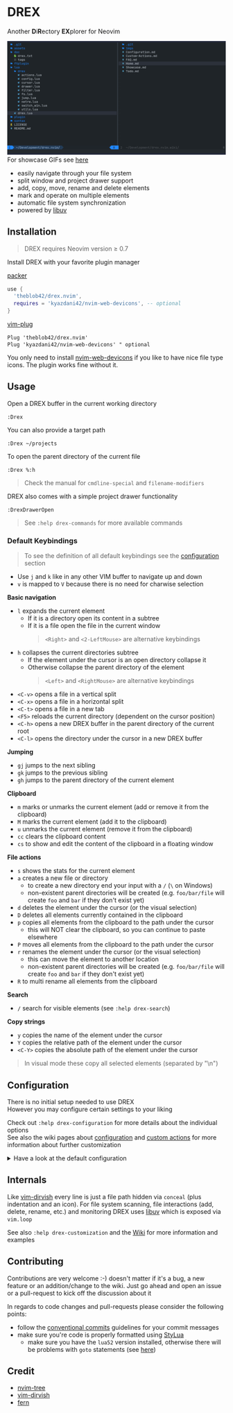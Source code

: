 # DREX

Another **D**i**R**ectory **EX**plorer for Neovim

![drex](./assets/drex.png)
For showcase GIFs see [here](https://github.com/TheBlob42/drex.nvim/wiki/Showcase)

- easily navigate through your file system
- split window and project drawer support
- add, copy, move, rename and delete elements
- mark and operate on multiple elements
- automatic file system synchronization
- powered by [libuv](https://github.com/luvit/luv/blob/master/docs.md)

## Installation

> DREX requires Neovim version ≥ 0.7

Install DREX with your favorite plugin manager

[packer](https://github.com/wbthomason/packer.nvim)

```lua
use {
  'theblob42/drex.nvim',
  requires = 'kyazdani42/nvim-web-devicons', -- optional
}
```

[vim-plug](https://github.com/junegunn/vim-plug)

```vim
Plug 'theblob42/drex.nvim'
Plug 'kyazdani42/nvim-web-devicons' " optional
```

You only need to install [nvim-web-devicons](https://github.com/kyazdani42/nvim-web-devicons) if you like to have nice file type icons. The plugin works fine without it.

## Usage

Open a DREX buffer in the current working directory

```
:Drex
```

You can also provide a target path

```
:Drex ~/projects
```

To open the parent directory of the current file

```
:Drex %:h
```

> Check the manual for `cmdline-special` and `filename-modifiers`

DREX also comes with a simple project drawer functionality

```
:DrexDrawerOpen
```

> See `:help drex-commands` for more available commands

### Default Keybindings

> To see the definition of all default keybindings see the [configuration](#configuration) section

- Use `j` and `k` like in any other VIM buffer to navigate up and down
- `v` is mapped to `V` because there is no need for charwise selection

**Basic navigation**

- `l` expands the current element
  - If it is a directory open its content in a subtree
  - If it is a file open the file in the current window
    > `<Right>` and `<2-LeftMouse>` are alternative keybindings
- `h` collapses the current directories subtree
  - If the element under the cursor is an open directory collapse it
  - Otherwise collapse the parent directory of the element
    > `<Left>` and `<RightMouse>` are alternative keybindings
- `<C-v>` opens a file in a vertical split
- `<C-x>` opens a file in a horizontal split
- `<C-t>` opens a file in a new tab
- `<F5>` reloads the current directory (dependent on the cursor position)
- `<C-h>` opens a new DREX buffer in the parent directory of the current root
- `<C-l>` opens the directory under the cursor in a new DREX buffer

**Jumping**

- `gj` jumps to the next sibling
- `gk` jumps to the previous sibling
- `gh` jumps to the parent directory of the current element

**Clipboard**

- `m` marks or unmarks the current element (add or remove it from the clipboard)
- `M` marks the current element (add it to the clipboard)
- `u` unmarks the current element (remove it from the clipboard)
- `cc` clears the clipboard content
- `cs` to show and edit the content of the clipboard in a floating window

**File actions**

- `s` shows the stats for the current element
- `a` creates a new file or directory
  - to create a new directory end your input with a `/` (`\` on Windows)
  - non-existent parent directories will be created
    (e.g. `foo/bar/file` will create `foo` and `bar` if they don't exist yet)
- `d` deletes the element under the cursor (or the visual selection)
- `D` deletes all elements currently contained in the clipboard
- `p` copies all elements from the clipboard to the path under the cursor
  - this will NOT clear the clipboard, so you can continue to paste elsewhere
- `P` moves all elements from the clipboard to the path under the cursor
- `r` renames the element under the cursor (or the visual selection)
  - this can move the element to another location
  - non-existent parent directories will be created
    (e.g. `foo/bar/file` will create `foo` and `bar` if they don't exist yet)
- `R` to multi rename all elements from the clipboard

**Search**

- `/` search for visible elements (see `:help drex-search`)

**Copy strings**

- `y` copies the name of the element under the cursor
- `Y` copies the relative path of the element under the cursor
- `<C-Y>` copies the absolute path of the element under the cursor

> In visual mode these copy all selected elements (separated by "\n")

## Configuration

There is no initial setup needed to use DREX  
However you may configure certain settings to your liking

Check out `:help drex-configuration` for more details about the individual options  
See also the wiki pages about [configuration](https://github.com/TheBlob42/drex.nvim/wiki/Configuration) and [custom actions](https://github.com/TheBlob42/drex.nvim/wiki/Custom-Actions) for more information about further customization

<details>
<summary>Have a look at the default configuration</summary>

```lua
require('drex.config').configure {
    icons = {
        file_default = "",
        dir_open = "",
        dir_closed = "",
        link = "",
        others = "",
    },
    colored_icons = true,
    hide_cursor = true,
    hijack_netrw = false,
    sorting = function(a, b)
        local aname, atype = a[1], a[2]
        local bname, btype = b[1], b[2]

        local aisdir = atype == 'directory'
        local bisdir = btype == 'directory'

        if aisdir ~= bisdir then
            return aisdir
        end

        return aname < bname
    end,
    drawer = {
        side = 'left',
        default_width = 30,
        window_picker = {
            enabled = true,
            labels = 'abcdefghijklmnopqrstuvwxyz',
        },
    },
    actions = {
      files = {
        delete_cmd = nil,
      },
    },
    disable_default_keybindings = false,
    keybindings = {
        ['n'] = {
            ['v'] = 'V',
            ['l'] = { '<cmd>lua require("drex.elements").expand_element()<CR>', { desc = 'expand element' }},
            ['h'] = { '<cmd>lua require("drex.elements").collapse_directory()<CR>', { desc = 'collapse directory' }},
            ['<right>'] = { '<cmd>lua require("drex.elements").expand_element()<CR>', { desc = 'expand element' }},
            ['<left>']  = { '<cmd>lua require("drex.elements").collapse_directory()<CR>', { desc = 'collapse directory'}},
            ['<2-LeftMouse>'] = { '<LeftMouse><cmd>lua require("drex.elements").expand_element()<CR>', { desc = 'expand element' }},
            ['<RightMouse>']  = { '<LeftMouse><cmd>lua require("drex.elements").collapse_directory()<CR>', { desc = 'collapse directory' }},
            ['<C-v>'] = { '<cmd>lua require("drex.elements").open_file("vs")<CR>', { desc = 'open file in vsplit' }},
            ['<C-x>'] = { '<cmd>lua require("drex.elements").open_file("sp")<CR>', { desc = 'open file in split' }},
            ['<C-t>'] = { '<cmd>lua require("drex.elements").open_file("tabnew", true)<CR>', { desc = 'open file in new tab' }},
            ['<C-l>'] = { '<cmd>lua require("drex.elements").open_directory()<CR>', { desc = 'open directory in new buffer' }},
            ['<C-h>'] = { '<cmd>lua require("drex.elements").open_parent_directory()<CR>', { desc = 'open parent directory in new buffer' }},
            ['<F5>'] = { '<cmd>lua require("drex").reload_directory()<CR>', { desc = 'reload' }},
            ['gj'] = { '<cmd>lua require("drex.actions.jump").jump_to_next_sibling()<CR>', { desc = 'jump to next sibling' }},
            ['gk'] = { '<cmd>lua require("drex.actions.jump").jump_to_prev_sibling()<CR>', { desc = 'jump to prev sibling' }},
            ['gh'] = { '<cmd>lua require("drex.actions.jump").jump_to_parent()<CR>', { desc = 'jump to parent element' }},
            ['s'] = { '<cmd>lua require("drex.actions.stats").stats()<CR>', { desc = 'show element stats' }},
            ['a'] = { '<cmd>lua require("drex.actions.files").create()<CR>', { desc = 'create element' }},
            ['d'] = { '<cmd>lua require("drex.actions.files").delete("line")<CR>', { desc = 'delete element' }},
            ['D'] = { '<cmd>lua require("drex.actions.files").delete("clipboard")<CR>', { desc = 'delete (clipboard)' }},
            ['p'] = { '<cmd>lua require("drex.actions.files").copy_and_paste()<CR>', { desc = 'copy & paste (clipboard)' }},
            ['P'] = { '<cmd>lua require("drex.actions.files").cut_and_move()<CR>', { desc = 'cut & move (clipboard)' }},
            ['r'] = { '<cmd>lua require("drex.actions.files").rename()<CR>', { desc = 'rename element' }},
            ['R'] = { '<cmd>lua require("drex.actions.files").multi_rename("clipboard")<CR>', { desc = 'rename (clipboard)' }},
            ['/'] = { '<cmd>keepalt lua require("drex.actions.search").search()<CR>', { desc = 'search' }},
            ['M'] = { '<cmd>DrexMark<CR>', { desc = 'mark element' }},
            ['u'] = { '<cmd>DrexUnmark<CR>', { desc = 'unmark element' }},
            ['m'] = { '<cmd>DrexToggle<CR>', { desc = 'toggle element' }},
            ['cc'] = { '<cmd>lua require("drex.clipboard").clear_clipboard()<CR>', { desc = 'clear clipboard' }},
            ['cs'] = { '<cmd>lua require("drex.clipboard").open_clipboard_window()<CR>', { desc = 'edit clipboard' }},
            ['y'] = { '<cmd>lua require("drex.actions.text").copy_name()<CR>', { desc = 'copy element name' }},
            ['Y'] = { '<cmd>lua require("drex.actions.text").copy_relative_path()<CR>', { desc = 'copy element relative path' }},
            ['<C-y>'] = { '<cmd>lua require("drex.actions.text").copy_absolute_path()<CR>', { desc = 'copy element absolute path' }},
        },
        ['v'] = {
            ['d'] = { ':lua require("drex.actions.files").delete("visual")<CR>', { desc = 'delete elements' }},
            ['r'] = { ':lua require("drex.actions.files").multi_rename("visual")<CR>', { desc = 'rename elements' }},
            ['M'] = { ':DrexMark<CR>', { desc = 'mark elements' }},
            ['u'] = { ':DrexUnmark<CR>', { desc = 'unmark elements' }},
            ['m'] = { ':DrexToggle<CR>', { desc = 'toggle elements' }},
            ['y'] = { ':lua require("drex.actions.text").copy_name(true)<CR>', { desc = 'copy element names' }},
            ['Y'] = { ':lua require("drex.actions.text").copy_relative_path(true)<CR>', { desc = 'copy element relative paths' }},
            ['<C-y>'] = { ':lua require("drex.actions.text").copy_absolute_path(true)<CR>', { desc = 'copy element absolute paths' }},
        }
    },
    on_enter = nil,
    on_leave = nil,
}
```

</details>

## Internals

Like [vim-dirvish](https://github.com/justinmk/vim-dirvish) every line is just a file path hidden via `conceal` (plus indentation and an icon). For file system scanning, file interactions (add, delete, rename, etc.) and monitoring DREX uses [libuv](https://github.com/libuv/libuv) which is exposed via `vim.loop`

See also `:help drex-customization` and the [Wiki](https://github.com/TheBlob42/drex.nvim/wiki) for more information and examples

## Contributing

Contributions are very welcome :-) doesn't matter if it's a bug, a new feature or an addition/change to the wiki. Just go ahead and open an issue or a pull-request to kick off the discussion about it

In regards to code changes and pull-requests please consider the following points:

- follow the [conventional commits](https://www.conventionalcommits.org/en/v1.0.0/) guidelines for your commit messages
- make sure you're code is properly formatted using [StyLua](https://github.com/JohnnyMorganz/StyLua)
  - make sure you have the `lua52` version installed, otherwise there will be problems with `goto` statements (see [here](https://github.com/JohnnyMorganz/StyLua/issues/407))

## Credit

- [nvim-tree](https://github.com/kyazdani42/nvim-tree.lua)
- [vim-dirvish](https://github.com/justinmk/vim-dirvish)
- [fern](https://github.com/lambdalisue/fern.vim)
